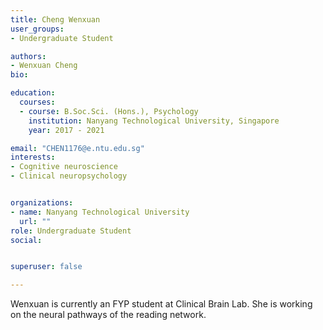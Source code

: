 ```yaml
---
title: Cheng Wenxuan
user_groups:
- Undergraduate Student

authors:
- Wenxuan Cheng
bio: 

education:
  courses:
  - course: B.Soc.Sci. (Hons.), Psychology
    institution: Nanyang Technological University, Singapore
    year: 2017 - 2021

email: "CHEN1176@e.ntu.edu.sg"
interests:
- Cognitive neuroscience
- Clinical neuropsychology


organizations:
- name: Nanyang Technological University
  url: ""
role: Undergraduate Student
social:


superuser: false

---
```


Wenxuan is currently an FYP student at Clinical Brain Lab. She is working on the neural pathways of the reading network.
